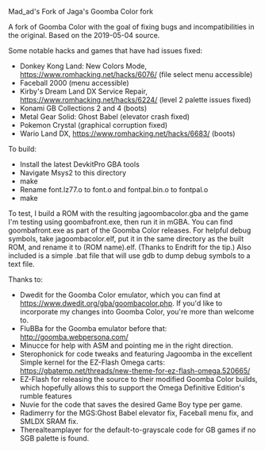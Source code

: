 Mad_ad's Fork of Jaga's Goomba Color fork

A fork of Goomba Color with the goal of fixing bugs and incompatibilities in the original.  Based on the 2019-05-04 source.

Some notable hacks and games that have had issues fixed:
- Donkey Kong Land: New Colors Mode, https://www.romhacking.net/hacks/6076/ (file select menu accessible)
- Faceball 2000 (menu accessible)
- Kirby's Dream Land DX Service Repair, https://www.romhacking.net/hacks/6224/ (level 2 palette issues fixed)
- Konami GB Collections 2 and 4 (boots)
- Metal Gear Solid: Ghost Babel (elevator crash fixed)
- Pokemon Crystal (graphical corruption fixed)
- Wario Land DX, https://www.romhacking.net/hacks/6683/ (boots)

To build:
- Install the latest DevkitPro GBA tools
- Navigate Msys2 to this directory
- make
- Rename font.lz77.o to font.o and fontpal.bin.o to fontpal.o
- make

To test, I build a ROM with the resulting jagoombacolor.gba and the game I'm testing using goombafront.exe, then run it in mGBA.  You can find goombafront.exe as part of the Goomba Color releases.  For helpful debug symbols, take jagoombacolor.elf, put it in the same directory as the built ROM, and rename it to (ROM name).elf.  (Thanks to Endrift for the tip.)
Also included is a simple .bat file that will use gdb to dump debug symbols to a text file.

Thanks to:
- Dwedit for the Goomba Color emulator, which you can find at https://www.dwedit.org/gba/goombacolor.php.  If you'd like to incorporate my changes into Goomba Color, you're more than welcome to.
- FluBBa for the Goomba emulator before that: http://goomba.webpersona.com/
- Minucce for help with ASM and pointing me in the right direction.
- Sterophonick for code tweaks and featuring Jagoomba in the excellent Simple kernel for the EZ-Flash Omega carts: https://gbatemp.net/threads/new-theme-for-ez-flash-omega.520665/
- EZ-Flash for releasing the source to their modified Goomba Color builds, which hopefully allows this to support the Omega Definitive Edition's rumble features
- Nuvie for the code that saves the desired Game Boy type per game.
- Radimerry for the MGS:Ghost Babel elevator fix, Faceball menu fix, and SMLDX SRAM fix.
- Therealteamplayer for the default-to-grayscale code for GB games if no SGB palette is found.